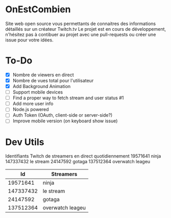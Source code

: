 # OnEstCombien

Site web open source vous permettants de connaitres des informations détaillés sur un créateur Twitch.tv
Le projet est en cours de développement, n'hésitez pas à contibuer au projet avec une pull-requests ou créer une issue pour votre idées.

# To-Do

- [x] Nombre de viewers en direct
- [x] Nombre de vues total pour l'utilisateur
- [x] Add Background Animation
- [ ] Support mobile devices
- [ ] Find a proper way to fetch stream and user status #1
- [ ] Add more user info
- [ ] Node.js powered
- [ ] Auth Token (OAuth, client-side or server-side?)
- [ ] Improve mobile version (on keyboard show issue)

# Dev Utils

Identifiants Twitch de streamers en direct quotidiennement
19571641 ninja
147337432 le stream
24147592 gotaga
137512364 overwatch leageu

| Id        | Streamers        |
| --------- | ---------------- |
| 19571641  | ninja            |
| 147337432 | le stream        |
| 24147592  | gotaga           |
| 137512364 | overwatch leageu |

